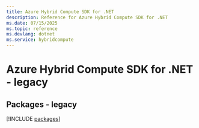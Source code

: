 ```yaml
---
title: Azure Hybrid Compute SDK for .NET
description: Reference for Azure Hybrid Compute SDK for .NET
ms.date: 07/15/2025
ms.topic: reference
ms.devlang: dotnet
ms.service: hybridcompute
---
```

# Azure Hybrid Compute SDK for .NET - legacy
## Packages - legacy
[!INCLUDE [packages](hybrid-compute-index.md)]